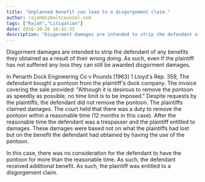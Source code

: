 ```yaml
---
title: "Unplanned benefit can lead to a disgorgement claim."
author: rajah@cobaltcounsel.com
tags: ["Rajah","Litigation"]
date: 2016-10-26 16:41:33
description: "Disgorment damages are intended to strip the defendant of any benefits they obtained as a result of their wrong doing. As such, even if the plaintiff..."
---
```


Disgorment damages are intended to strip the defendant of any benefits they obtained as a result of their wrong doing. As such, even if the plaintiff has not suffered any loss they can still be awarded disgorment damages.

In Penarth Dock Engineering Co v Pounds [1963] 1 Lloyd's Rep. 359, The defendant bought a pontoon from the plaintiff's dock company. The invoice covering the sale provided: "Although it is desirous to remove the pontoon as speedily as possible, no time limit is to be imposed." Despite requests by the plaintiffs, the defendant did not remove the pontoon. The plaintiffs claimed damages. The court held that there was a duty to remove the pontoon within a reasonable time (12 months in this case). After the reasonable time the defendant was a trespasser and the plaintiff entitled to damages. These damages were based not on what the plaintiffs had lost but on the benefit the defendant had obtained by having the use of the pontoon.

In this case, there was no consideration for the defendant to have the pontoon for more than the reasonable time. As such, the defendant received additional benefit. As such, the plaintiff was entitled to a disgorgement claim.